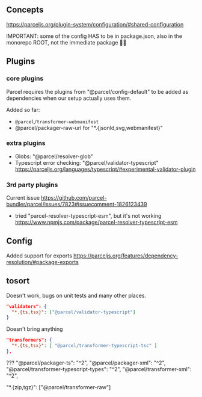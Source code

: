 


## Concepts

https://parceljs.org/plugin-system/configuration/#shared-configuration

IMPORTANT: some of the config HAS to be in package.json, also in the monorepo ROOT, not the immediate package 🤦‍♂️


## Plugins

### core plugins

Parcel requires the plugins from "@parcel/config-default" to be added as dependencies when our setup actually uses them.

Added so far:
* `@parcel/transformer-webmanifest`
* @parcel/packager-raw-url for "*.{jsonld,svg,webmanifest}"

### extra plugins

* Globs: "@parcel/resolver-glob"
* Typescript error checking: "@parcel/validator-typescript" https://parceljs.org/languages/typescript/#experimental-validator-plugin

### 3rd party plugins

Current issue https://github.com/parcel-bundler/parcel/issues/7823#issuecomment-1826123439
* tried "parcel-resolver-typescript-esm", but it's not working https://www.npmjs.com/package/parcel-resolver-typescript-esm


## Config

Added support for exports https://parceljs.org/features/dependency-resolution/#package-exports




## tosort

Doesn't work, bugs on unit tests and many other places.
```json
"validators": {
  "*.{ts,tsx}": ["@parcel/validator-typescript"]
}
```

Doesn't bring anything
```json
"transformers": {
  "*.{ts,tsx}": [ "@parcel/transformer-typescript-tsc" ]
},
```

???
"@parcel/packager-ts": "^2",
"@parcel/packager-xml": "^2",
"@parcel/transformer-typescript-types": "^2",
"@parcel/transformer-xml": "^2",

"*.{zip,tgz}": ["@parcel/transformer-raw"]
